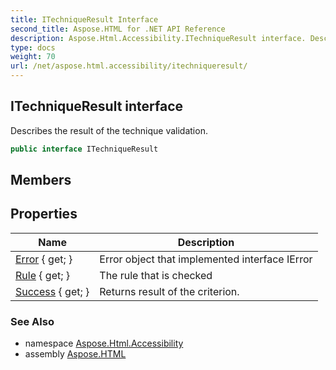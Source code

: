 ```yaml
---
title: ITechniqueResult Interface
second_title: Aspose.HTML for .NET API Reference
description: Aspose.Html.Accessibility.ITechniqueResult interface. Describes the result of the technique validation
type: docs
weight: 70
url: /net/aspose.html.accessibility/itechniqueresult/
---
```

## ITechniqueResult interface

Describes the result of the technique validation.

```csharp
public interface ITechniqueResult
```

## Members
## Properties

| Name | Description |
| --- | --- |
| [Error](../../aspose.html.accessibility/itechniqueresult/error/) { get; } | Error object that implemented interface IError |
| [Rule](../../aspose.html.accessibility/itechniqueresult/rule/) { get; } | The rule that is checked |
| [Success](../../aspose.html.accessibility/itechniqueresult/success/) { get; } | Returns result of the criterion. |

### See Also

* namespace [Aspose.Html.Accessibility](../../aspose.html.accessibility/)
* assembly [Aspose.HTML](../../)
